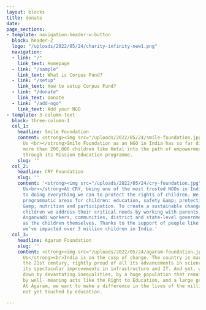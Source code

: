 ```yaml
---
layout: blocks
title: donate
date: 
page_sections:
- template: navigation-header-w-button
  block: header-2
  logo: "/uploads/2022/05/24/charity-infinity-new1.png"
  navigation:
  - link: "/"
    link_text: Homepage
  - link: "/sample"
    link_text: What is Corpus Fund?
  - link: "/setup"
    link_text: How to setup Corpus Fund?
  - link: "/donate"
    link_text: Donate
  - link: "/add-ngo"
    link_text: Add your NGO
- template: 3-column-text
  block: three-column-1
  col_1:
    headline: Smile Foundation
    content: <strong><img src="/uploads/2022/05/24/smile-foundation.jpg"><br>About
      Us <br></strong>Smile Foundation as an NGO in India has so far directly put
      more than 200,000 children like Hetal into the path of empowerment through education
      through its Mission Education programme.
    slug: ''
  col_2:
    headline: CRY Foundation
    slug: ''
    content: '<strong><img src="/uploads/2022/05/24/cry-foundation.jpg"><br>About
      Us<br></strong>At CRY, being one of the most trusted NGOs in India, we’re committed
      to doing everything we can to protect the rights of children. We work on 4 key
      programmatic areas for children: education, safety &amp; protection, health
      &amp; nutrition and participation. To create a sustainable change for India’s
      children we address their critical needs by working with parents, teachers,
      Anganwadi workers, communities, district and state-level governments as well
      as the children themselves. Thanks to the support of people like you, so far
      we’ve impacted over 3 million children in India.'
  col_3:
    headline: Agaram Foundation
    slug: ''
    content: <strong><img src="/uploads/2022/05/24/agaram-foundation.jpg"><br>About
      Us</strong><br>India is on the cusp of change. The country is marching into
      the 21st century, rightly proud of all its advancements in science and technology,
      its spectacular improvements in infrastructure and IT. And yet, we're weighed
      down by devastating inequalities, by a huge population that remains untouched
      by well- meaning acts like the Right to Education, and a large gender inequality.
      At Agaram, we want to make a difference in the lives of the millions who are
      not yet touched by education.

---
```

